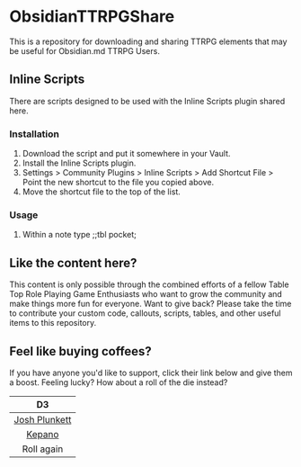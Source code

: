 # ObsidianTTRPGShare
This is a repository for downloading and sharing TTRPG elements that may be useful for Obsidian.md TTRPG Users. 


## Inline Scripts
There are scripts designed to be used with the Inline Scripts plugin shared here. 

### Installation
1. Download the script and put it somewhere in your Vault. 
2. Install the Inline Scripts plugin. 
3. Settings > Community Plugins > Inline Scripts > Add Shortcut File > Point the new shortcut to the file you copied above. 
4. Move the shortcut file to the top of the list. 

### Usage
1. Within a note type ;;tbl pocket;


## Like the content here?
This content is only possible through the combined efforts of a fellow Table Top Role Playing Game Enthusiasts who want to grow the community and make things more fun for everyone. Want to give back? Please take the time to contribute your custom code, callouts, scripts, tables, and other useful items to this repository. 


## Feel like buying coffees? 
If you have anyone you'd like to support, click their link below and give them a boost. Feeling lucky? How about a roll of the die instead?

| D3 |
|:---:|
|[Josh Plunkett](https://www.patreon.com/join/JPlunkett?)||
|[Kepano](https://www.buymeacoffee.com/kepano)||
| Roll again |
